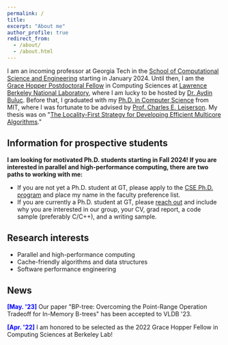 ```yaml
---
permalink: /
title: 
excerpt: "About me"
author_profile: true
redirect_from: 
  - /about/
  - /about.html
---
```


I am an incoming professor at Georgia Tech in the [School of Computational Science and Engineering](https://cse.gatech.edu/) starting in January 2024. Until then, I am the [Grace Hopper Postdoctoral Fellow](https://cs.lbl.gov/careers/computing-fellowships/hopper-fellowship/) in Computing Sciences at [Lawrence Berkeley National Laboratory](https://cs.lbl.gov/), where I am lucky to be hosted by [Dr. Aydin Buluc](http://people.eecs.berkeley.edu/~aydin/). Before that, I graduated with my [Ph.D. in Computer Science](https://credentials.mit.edu/certificate/bce7086eacde5e259b95a31ef69cd6ad) from MIT, where I was fortunate to be advised by [Prof. Charles E. Leiserson](https://people.csail.mit.edu/cel/). My thesis was on "[The Locality-First Strategy for Developing Efficient Multicore Algorithms](https://hdl.handle.net/1721.1/143200)."

## Information for prospective students

**I am looking for motivated Ph.D. students starting in Fall 2024! If you are interested in parallel and high-performance computing, there are two paths to working with me:**

- If you are not yet a Ph.D. student at GT, please apply to the [CSE Ph.D. program](https://www.cc.gatech.edu/degree-programs/phd-computational-science-and-engineering) and place my name in the faculty preference list. 
- If you are currently a Ph.D. student at GT, please <a href = "mailto: hjxu@lbl.gov">reach out</a> and include why you are interested in our group, your CV, grad report, a code sample (preferably C/C++), and a writing sample.

## Research interests

- Parallel and high-performance computing
- Cache-friendly algorithms and data structures 
- Software performance engineering

## News
<span style="color:blue">**[May. '23]**</span> Our paper "BP-tree: Overcoming the Point-Range Operation Tradeoff for In-Memory B-trees" has been accepted to VLDB '23.

<span style="color:blue">**[Apr. '22]**</span> I am honored to be selected as the 2022 Grace Hopper Fellow in Computing Sciences at Berkeley Lab!
